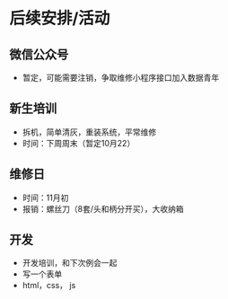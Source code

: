 # 后续安排/活动

## 微信公众号

- 暂定，可能需要注销，争取维修小程序接口加入数据青年

## 新生培训

- 拆机，简单清灰，重装系统，平常维修
- 时间：下周周末（暂定10月22）

## 维修日

- 时间：11月初
- 报销：螺丝刀（8套/头和柄分开买），大收纳箱

## 开发

- 开发培训，和下次例会一起
- 写一个表单
- html，css， js
